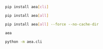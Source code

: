 ``` bash
pip install aea[cli]
```
``` bash
pip install aea[all]
```
``` bash
pip install aea[all] --force --no-cache-dir
```
``` bash
aea
```
``` bash
python -m aea.cli
```